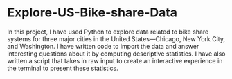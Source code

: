 # Explore-US-Bike-share-Data

In this project, I have used Python to explore data related to bike share systems for three major cities in the United States—Chicago, New York City, and Washington. I have written code to import the data and answer interesting questions about it by computing descriptive statistics. I have also written a script that takes in raw input to create an interactive experience in the terminal to present these statistics.

